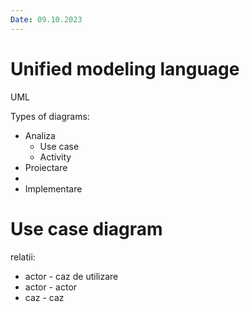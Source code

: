 ```yaml
---
Date: 09.10.2023
---
```

# Unified modeling language

UML

Types of diagrams:
 - Analiza
	 - Use case
	 - Activity
 - Proiectare
 - 
 - Implementare

# Use case diagram

relatii:
- actor - caz de utilizare
- actor - actor
- caz - caz

